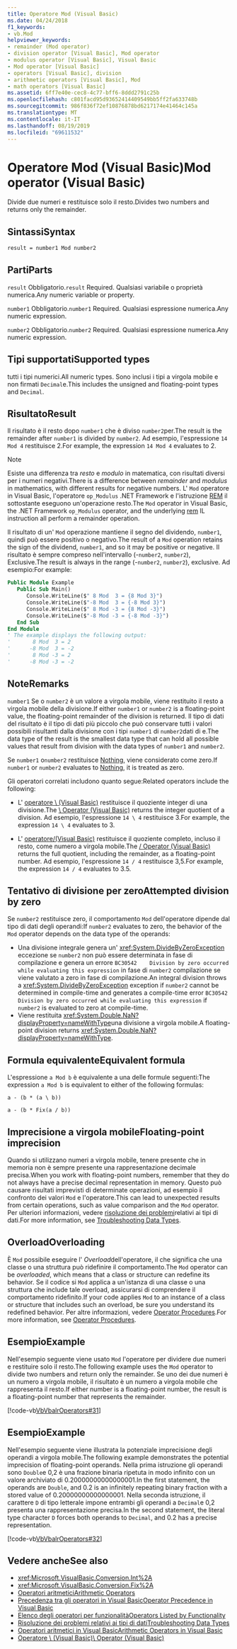 ```yaml
---
title: Operatore Mod (Visual Basic)
ms.date: 04/24/2018
f1_keywords:
- vb.Mod
helpviewer_keywords:
- remainder (Mod operator)
- division operator [Visual Basic], Mod operator
- modulus operator [Visual Basic], Visual Basic
- Mod operator [Visual Basic]
- operators [Visual Basic], division
- arithmetic operators [Visual Basic], Mod
- math operators [Visual Basic]
ms.assetid: 6ff7e40e-cec8-4c77-bff6-8ddd2791c25b
ms.openlocfilehash: c801facd95d93652414409549bb5ff2fa633748b
ms.sourcegitcommit: 986f836f72ef10876878bd6217174e41464c145a
ms.translationtype: MT
ms.contentlocale: it-IT
ms.lasthandoff: 08/19/2019
ms.locfileid: "69611532"
---
```

# <a name="mod-operator-visual-basic"></a><span data-ttu-id="9bbe7-102">Operatore Mod (Visual Basic)</span><span class="sxs-lookup"><span data-stu-id="9bbe7-102">Mod operator (Visual Basic)</span></span>
<span data-ttu-id="9bbe7-103">Divide due numeri e restituisce solo il resto.</span><span class="sxs-lookup"><span data-stu-id="9bbe7-103">Divides two numbers and returns only the remainder.</span></span>

## <a name="syntax"></a><span data-ttu-id="9bbe7-104">Sintassi</span><span class="sxs-lookup"><span data-stu-id="9bbe7-104">Syntax</span></span>

```vb
result = number1 Mod number2
```
  
## <a name="parts"></a><span data-ttu-id="9bbe7-105">Parti</span><span class="sxs-lookup"><span data-stu-id="9bbe7-105">Parts</span></span>  
 <span data-ttu-id="9bbe7-106">`result` Obbligatorio.</span><span class="sxs-lookup"><span data-stu-id="9bbe7-106">`result` Required.</span></span> <span data-ttu-id="9bbe7-107">Qualsiasi variabile o proprietà numerica.</span><span class="sxs-lookup"><span data-stu-id="9bbe7-107">Any numeric variable or property.</span></span>

 <span data-ttu-id="9bbe7-108">`number1` Obbligatorio.</span><span class="sxs-lookup"><span data-stu-id="9bbe7-108">`number1` Required.</span></span> <span data-ttu-id="9bbe7-109">Qualsiasi espressione numerica.</span><span class="sxs-lookup"><span data-stu-id="9bbe7-109">Any numeric expression.</span></span>

 <span data-ttu-id="9bbe7-110">`number2` Obbligatorio.</span><span class="sxs-lookup"><span data-stu-id="9bbe7-110">`number2` Required.</span></span> <span data-ttu-id="9bbe7-111">Qualsiasi espressione numerica.</span><span class="sxs-lookup"><span data-stu-id="9bbe7-111">Any numeric expression.</span></span>

## <a name="supported-types"></a><span data-ttu-id="9bbe7-112">Tipi supportati</span><span class="sxs-lookup"><span data-stu-id="9bbe7-112">Supported types</span></span>
 <span data-ttu-id="9bbe7-113">tutti i tipi numerici.</span><span class="sxs-lookup"><span data-stu-id="9bbe7-113">All numeric types.</span></span> <span data-ttu-id="9bbe7-114">Sono inclusi i tipi a virgola mobile e non firmati `Decimal`e.</span><span class="sxs-lookup"><span data-stu-id="9bbe7-114">This includes the unsigned and floating-point types and `Decimal`.</span></span>

## <a name="result"></a><span data-ttu-id="9bbe7-115">Risultato</span><span class="sxs-lookup"><span data-stu-id="9bbe7-115">Result</span></span>

<span data-ttu-id="9bbe7-116">Il risultato è il resto dopo `number1` che è diviso `number2`per.</span><span class="sxs-lookup"><span data-stu-id="9bbe7-116">The result is the remainder after `number1` is divided by `number2`.</span></span> <span data-ttu-id="9bbe7-117">Ad esempio, l'espressione `14 Mod 4` restituisce 2.</span><span class="sxs-lookup"><span data-stu-id="9bbe7-117">For example, the expression `14 Mod 4` evaluates to 2.</span></span>

> [!NOTE]
> <span data-ttu-id="9bbe7-118">Esiste una differenza tra *resto* e *modulo* in matematica, con risultati diversi per i numeri negativi.</span><span class="sxs-lookup"><span data-stu-id="9bbe7-118">There is a difference between *remainder* and *modulus* in mathematics, with different results for negative numbers.</span></span> <span data-ttu-id="9bbe7-119">L' `Mod` operatore in Visual Basic, l'operatore `op_Modulus` .NET Framework e l'istruzione [REM](<xref:System.Reflection.Emit.OpCodes.Rem>) il sottostante eseguono un'operazione resto.</span><span class="sxs-lookup"><span data-stu-id="9bbe7-119">The `Mod` operator in Visual Basic, the .NET Framework `op_Modulus` operator, and the underlying [rem](<xref:System.Reflection.Emit.OpCodes.Rem>) IL instruction all perform a remainder operation.</span></span>

<span data-ttu-id="9bbe7-120">Il risultato di un' `Mod` operazione mantiene il segno del dividendo, `number1`, quindi può essere positivo o negativo.</span><span class="sxs-lookup"><span data-stu-id="9bbe7-120">The result of a `Mod` operation retains the sign of the dividend, `number1`, and so it may be positive or negative.</span></span> <span data-ttu-id="9bbe7-121">Il risultato è sempre compreso nell'intervallo (-`number2`, `number2`), Exclusive.</span><span class="sxs-lookup"><span data-stu-id="9bbe7-121">The result is always in the range (-`number2`, `number2`), exclusive.</span></span> <span data-ttu-id="9bbe7-122">Ad esempio:</span><span class="sxs-lookup"><span data-stu-id="9bbe7-122">For example:</span></span>

```vb
Public Module Example
   Public Sub Main()
      Console.WriteLine($" 8 Mod  3 = {8 Mod 3}")
      Console.WriteLine($"-8 Mod  3 = {-8 Mod 3}")
      Console.WriteLine($" 8 Mod -3 = {8 Mod -3}")
      Console.WriteLine($"-8 Mod -3 = {-8 Mod -3}")
   End Sub
End Module
' The example displays the following output:
'       8 Mod  3 = 2
'      -8 Mod  3 = -2
'       8 Mod -3 = 2
'      -8 Mod -3 = -2
```

## <a name="remarks"></a><span data-ttu-id="9bbe7-123">Note</span><span class="sxs-lookup"><span data-stu-id="9bbe7-123">Remarks</span></span>
 <span data-ttu-id="9bbe7-124">`number1` Se o `number2` è un valore a virgola mobile, viene restituito il resto a virgola mobile della divisione.</span><span class="sxs-lookup"><span data-stu-id="9bbe7-124">If either `number1` or `number2` is a floating-point value, the floating-point remainder of the division is returned.</span></span> <span data-ttu-id="9bbe7-125">Il tipo di dati del risultato è il tipo di dati più piccolo che può conservare tutti i valori possibili risultanti dalla divisione con i tipi `number1` di `number2`dati di e.</span><span class="sxs-lookup"><span data-stu-id="9bbe7-125">The data type of the result is the smallest data type that can hold all possible values that result from division with the data types of `number1` and `number2`.</span></span>

 <span data-ttu-id="9bbe7-126">Se `number1` o`number2` restituisce [Nothing](../../../visual-basic/language-reference/nothing.md), viene considerato come zero.</span><span class="sxs-lookup"><span data-stu-id="9bbe7-126">If `number1` or `number2` evaluates to [Nothing](../../../visual-basic/language-reference/nothing.md), it is treated as zero.</span></span>

 <span data-ttu-id="9bbe7-127">Gli operatori correlati includono quanto segue:</span><span class="sxs-lookup"><span data-stu-id="9bbe7-127">Related operators include the following:</span></span>

- <span data-ttu-id="9bbe7-128">L' [operatore \ (Visual Basic)](../../../visual-basic/language-reference/operators/integer-division-operator.md) restituisce il quoziente integer di una divisione.</span><span class="sxs-lookup"><span data-stu-id="9bbe7-128">The [\ Operator (Visual Basic)](../../../visual-basic/language-reference/operators/integer-division-operator.md) returns the integer quotient of a division.</span></span> <span data-ttu-id="9bbe7-129">Ad esempio, l'espressione `14 \ 4` restituisce 3.</span><span class="sxs-lookup"><span data-stu-id="9bbe7-129">For example, the expression `14 \ 4` evaluates to 3.</span></span>

- <span data-ttu-id="9bbe7-130">L' [operatore/(Visual Basic)](../../../visual-basic/language-reference/operators/floating-point-division-operator.md) restituisce il quoziente completo, incluso il resto, come numero a virgola mobile.</span><span class="sxs-lookup"><span data-stu-id="9bbe7-130">The [/ Operator (Visual Basic)](../../../visual-basic/language-reference/operators/floating-point-division-operator.md) returns the full quotient, including the remainder, as a floating-point number.</span></span> <span data-ttu-id="9bbe7-131">Ad esempio, l'espressione `14 / 4` restituisce 3,5.</span><span class="sxs-lookup"><span data-stu-id="9bbe7-131">For example, the expression `14 / 4` evaluates to 3.5.</span></span>

## <a name="attempted-division-by-zero"></a><span data-ttu-id="9bbe7-132">Tentativo di divisione per zero</span><span class="sxs-lookup"><span data-stu-id="9bbe7-132">Attempted division by zero</span></span>
 <span data-ttu-id="9bbe7-133">Se `number2` restituisce zero, il comportamento `Mod` dell'operatore dipende dal tipo di dati degli operandi:</span><span class="sxs-lookup"><span data-stu-id="9bbe7-133">If `number2` evaluates to zero, the behavior of the `Mod` operator depends on the data type of the operands:</span></span>
 - <span data-ttu-id="9bbe7-134">Una divisione integrale genera un' <xref:System.DivideByZeroException> eccezione se `number2` non può essere determinata in fase di compilazione e genera un errore `BC30542    Division by zero occurred while evaluating this expression` in fase di `number2` compilazione se viene valutato a zero in fase di compilazione.</span><span class="sxs-lookup"><span data-stu-id="9bbe7-134">An integral division throws a <xref:System.DivideByZeroException> exception if `number2` cannot be determined in compile-time and generates a compile-time error `BC30542    Division by zero occurred while evaluating this expression` if `number2` is evaluated to zero at compile-time.</span></span>
 - <span data-ttu-id="9bbe7-135">Viene restituita <xref:System.Double.NaN?displayProperty=nameWithType>una divisione a virgola mobile.</span><span class="sxs-lookup"><span data-stu-id="9bbe7-135">A floating-point division returns <xref:System.Double.NaN?displayProperty=nameWithType>.</span></span>

## <a name="equivalent-formula"></a><span data-ttu-id="9bbe7-136">Formula equivalente</span><span class="sxs-lookup"><span data-stu-id="9bbe7-136">Equivalent formula</span></span>
 <span data-ttu-id="9bbe7-137">L'espressione `a Mod b` è equivalente a una delle formule seguenti:</span><span class="sxs-lookup"><span data-stu-id="9bbe7-137">The expression `a Mod b` is equivalent to either of the following formulas:</span></span>

 `a - (b * (a \ b))`

 `a - (b * Fix(a / b))`

## <a name="floating-point-imprecision"></a><span data-ttu-id="9bbe7-138">Imprecisione a virgola mobile</span><span class="sxs-lookup"><span data-stu-id="9bbe7-138">Floating-point imprecision</span></span>
 <span data-ttu-id="9bbe7-139">Quando si utilizzano numeri a virgola mobile, tenere presente che in memoria non è sempre presente una rappresentazione decimale precisa.</span><span class="sxs-lookup"><span data-stu-id="9bbe7-139">When you work with floating-point numbers, remember that they do not always have a precise decimal representation in memory.</span></span> <span data-ttu-id="9bbe7-140">Questo può causare risultati imprevisti di determinate operazioni, ad esempio il confronto dei valori `Mod` e l'operatore.</span><span class="sxs-lookup"><span data-stu-id="9bbe7-140">This can lead to unexpected results from certain operations, such as value comparison and the `Mod` operator.</span></span> <span data-ttu-id="9bbe7-141">Per ulteriori informazioni, vedere [risoluzione dei problemi](../../../visual-basic/programming-guide/language-features/data-types/troubleshooting-data-types.md)relativi ai tipi di dati.</span><span class="sxs-lookup"><span data-stu-id="9bbe7-141">For more information, see [Troubleshooting Data Types](../../../visual-basic/programming-guide/language-features/data-types/troubleshooting-data-types.md).</span></span>

## <a name="overloading"></a><span data-ttu-id="9bbe7-142">Overload</span><span class="sxs-lookup"><span data-stu-id="9bbe7-142">Overloading</span></span>
 <span data-ttu-id="9bbe7-143">È `Mod` possibile eseguire l' *Overload*dell'operatore, il che significa che una classe o una struttura può ridefinire il comportamento.</span><span class="sxs-lookup"><span data-stu-id="9bbe7-143">The `Mod` operator can be *overloaded*, which means that a class or structure can redefine its behavior.</span></span> <span data-ttu-id="9bbe7-144">Se il codice si `Mod` applica a un'istanza di una classe o una struttura che include tale overload, assicurarsi di comprendere il comportamento ridefinito.</span><span class="sxs-lookup"><span data-stu-id="9bbe7-144">If your code applies `Mod` to an instance of a class or structure that includes such an overload, be sure you understand its redefined behavior.</span></span> <span data-ttu-id="9bbe7-145">Per altre informazioni, vedere [Operator Procedures](../../../visual-basic/programming-guide/language-features/procedures/operator-procedures.md).</span><span class="sxs-lookup"><span data-stu-id="9bbe7-145">For more information, see [Operator Procedures](../../../visual-basic/programming-guide/language-features/procedures/operator-procedures.md).</span></span>

## <a name="example"></a><span data-ttu-id="9bbe7-146">Esempio</span><span class="sxs-lookup"><span data-stu-id="9bbe7-146">Example</span></span>
 <span data-ttu-id="9bbe7-147">Nell'esempio seguente viene usato `Mod` l'operatore per dividere due numeri e restituire solo il resto.</span><span class="sxs-lookup"><span data-stu-id="9bbe7-147">The following example uses the `Mod` operator to divide two numbers and return only the remainder.</span></span> <span data-ttu-id="9bbe7-148">Se uno dei due numeri è un numero a virgola mobile, il risultato è un numero a virgola mobile che rappresenta il resto.</span><span class="sxs-lookup"><span data-stu-id="9bbe7-148">If either number is a floating-point number, the result is a floating-point number that represents the remainder.</span></span>

 [!code-vb[VbVbalrOperators#31](~/samples/snippets/visualbasic/VS_Snippets_VBCSharp/VbVbalrOperators/VB/Class1.vb#31)]

## <a name="example"></a><span data-ttu-id="9bbe7-149">Esempio</span><span class="sxs-lookup"><span data-stu-id="9bbe7-149">Example</span></span>
 <span data-ttu-id="9bbe7-150">Nell'esempio seguente viene illustrata la potenziale imprecisione degli operandi a virgola mobile.</span><span class="sxs-lookup"><span data-stu-id="9bbe7-150">The following example demonstrates the potential imprecision of floating-point operands.</span></span> <span data-ttu-id="9bbe7-151">Nella prima istruzione gli operandi sono `Double`e 0,2 è una frazione binaria ripetuta in modo infinito con un valore archiviato di 0.20000000000000001.</span><span class="sxs-lookup"><span data-stu-id="9bbe7-151">In the first statement, the operands are `Double`, and 0.2 is an infinitely repeating binary fraction with a stored value of 0.20000000000000001.</span></span> <span data-ttu-id="9bbe7-152">Nella seconda istruzione, il carattere `D` di tipo letterale impone entrambi gli operandi a `Decimal`e 0,2 presenta una rappresentazione precisa.</span><span class="sxs-lookup"><span data-stu-id="9bbe7-152">In the second statement, the literal type character `D` forces both operands to `Decimal`, and 0.2 has a precise representation.</span></span>

 [!code-vb[VbVbalrOperators#32](~/samples/snippets/visualbasic/VS_Snippets_VBCSharp/VbVbalrOperators/VB/Class1.vb#32)]

## <a name="see-also"></a><span data-ttu-id="9bbe7-153">Vedere anche</span><span class="sxs-lookup"><span data-stu-id="9bbe7-153">See also</span></span>

- <xref:Microsoft.VisualBasic.Conversion.Int%2A>
- <xref:Microsoft.VisualBasic.Conversion.Fix%2A>
- [<span data-ttu-id="9bbe7-154">Operatori aritmetici</span><span class="sxs-lookup"><span data-stu-id="9bbe7-154">Arithmetic Operators</span></span>](../../../visual-basic/language-reference/operators/arithmetic-operators.md)
- [<span data-ttu-id="9bbe7-155">Precedenza tra gli operatori in Visual Basic</span><span class="sxs-lookup"><span data-stu-id="9bbe7-155">Operator Precedence in Visual Basic</span></span>](../../../visual-basic/language-reference/operators/operator-precedence.md)
- [<span data-ttu-id="9bbe7-156">Elenco degli operatori per funzionalità</span><span class="sxs-lookup"><span data-stu-id="9bbe7-156">Operators Listed by Functionality</span></span>](../../../visual-basic/language-reference/operators/operators-listed-by-functionality.md)
- [<span data-ttu-id="9bbe7-157">Risoluzione dei problemi relativi ai tipi di dati</span><span class="sxs-lookup"><span data-stu-id="9bbe7-157">Troubleshooting Data Types</span></span>](../../../visual-basic/programming-guide/language-features/data-types/troubleshooting-data-types.md)
- [<span data-ttu-id="9bbe7-158">Operatori aritmetici in Visual Basic</span><span class="sxs-lookup"><span data-stu-id="9bbe7-158">Arithmetic Operators in Visual Basic</span></span>](../../../visual-basic/programming-guide/language-features/operators-and-expressions/arithmetic-operators.md)
- [<span data-ttu-id="9bbe7-159">Operatore \ (Visual Basic)</span><span class="sxs-lookup"><span data-stu-id="9bbe7-159">\ Operator (Visual Basic)</span></span>](../../../visual-basic/language-reference/operators/integer-division-operator.md)
